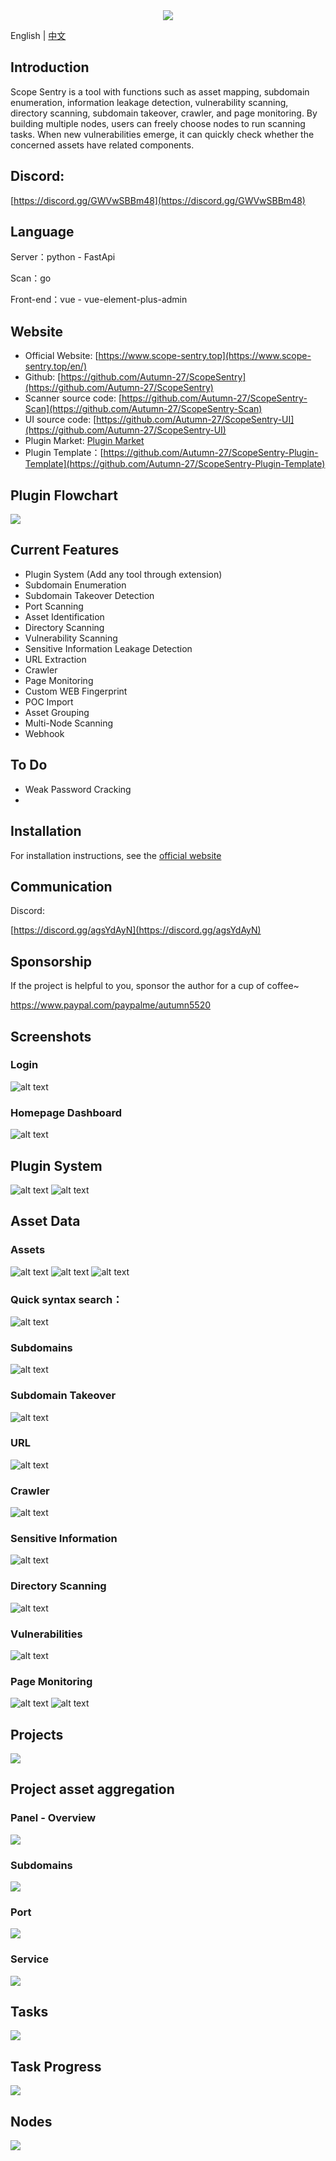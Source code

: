 <div align=center>
	<img src="docs/images/favicon.ico"/>
</div>

English | [中文](./README_CN.md)

## Introduction
Scope Sentry is a tool with functions such as asset mapping, subdomain enumeration, information leakage detection, vulnerability scanning, directory scanning, subdomain takeover, crawler, and page monitoring. By building multiple nodes, users can freely choose nodes to run scanning tasks. When new vulnerabilities emerge, it can quickly check whether the concerned assets have related components.

## Discord:

[https://discord.gg/GWVwSBBm48](https://discord.gg/GWVwSBBm48)

## Language
Server：python - FastApi

Scan：go

Front-end：vue - vue-element-plus-admin

## Website

- Official Website: [https://www.scope-sentry.top](https://www.scope-sentry.top/en/)
- Github: [https://github.com/Autumn-27/ScopeSentry](https://github.com/Autumn-27/ScopeSentry)
- Scanner source code: [https://github.com/Autumn-27/ScopeSentry-Scan](https://github.com/Autumn-27/ScopeSentry-Scan)
- UI source code: [https://github.com/Autumn-27/ScopeSentry-UI](https://github.com/Autumn-27/ScopeSentry-UI)
- Plugin Market: [Plugin Market](https://plugin.scope-sentry.top/en)
- Plugin Template：[https://github.com/Autumn-27/ScopeSentry-Plugin-Template](https://github.com/Autumn-27/ScopeSentry-Plugin-Template)

## Plugin Flowchart

<img src="流程图.svg"/>

## Current Features
- Plugin System (Add any tool through extension)
- Subdomain Enumeration
- Subdomain Takeover Detection
- Port Scanning
- Asset Identification
- Directory Scanning
- Vulnerability Scanning
- Sensitive Information Leakage Detection
- URL Extraction
- Crawler
- Page Monitoring
- Custom WEB Fingerprint
- POC Import
- Asset Grouping
- Multi-Node Scanning
- Webhook

## To Do
- Weak Password Cracking
- 
## Installation

For installation instructions, see the [official website](https://www.scope-sentry.top)

## Communication

Discord:

[https://discord.gg/agsYdAyN](https://discord.gg/agsYdAyN)


## Sponsorship
If the project is helpful to you, sponsor the author for a cup of coffee~

https://www.paypal.com/paypalme/autumn5520


## Screenshots

### Login

![alt text](docs/images/login.png)

### Homepage Dashboard
![alt text](docs/images/index-en.png)

## Plugin System
![alt text](docs/images/plugin-cn.png)
![alt text](docs/images/plugin-m-en.png)
## Asset Data
### Assets
![alt text](docs/images/asset-en.png)
![alt text](docs/images/asset-s-en.png)
![alt text](docs/images/asset-s2-en.png)

### Quick syntax search：
![alt text](docs/images/search.gif)

### Subdomains
![alt text](docs/images/subdomain-en.png)

### Subdomain Takeover
![alt text](docs/images/subt-en.png)

### URL
![alt text](docs/images/craw-cn.png)

### Crawler
![alt text](docs/images/craw-en.png)

### Sensitive Information
![alt text](docs/images/sns-cn.png)

### Directory Scanning
![alt text](docs/images/dir-cn.png)

### Vulnerabilities
![alt text](docs/images/vul-en.png)

### Page Monitoring
![alt text](docs/images/page-en.png)
![alt text](docs/images/page-change.png)
## Projects

![](docs/images/project-cn.png)

## Project asset aggregation
### Panel - Overview
![](docs/images/project-dsh.png)
### Subdomains
![](docs/images/project-subdomain.png)
### Port
![](docs/images/project-port.png)
### Service
![](docs/images/project-server.png)

## Tasks

![](docs/images/task-en.png)

## Task Progress

![](docs/images/task-pg-en.png)

## Nodes

![](docs/images/node-cn.png)



